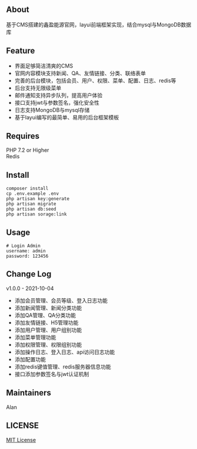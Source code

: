 ## About
基于CMS搭建的鑫盈能源官网，layui前端框架实现，结合mysql与MongoDB数据库

## Feature
* 界面足够简洁清爽的CMS
* 官网内容模块支持新闻、QA、友情链接、分类、联络表单
* 完善的后台模块，包括会员、用户、权限、菜单、配置、日志、redis等
* 后台支持无限级菜单
* 邮件通知支持异步队列，提高用户体验
* 接口支持jwt与参数签名，强化安全性
* 日志支持MongoDB与mysql存储
* 基于layui编写的最简单、易用的后台框架模板

## Requires
PHP 7.2 or Higher  
Redis

## Install
```
composer install
cp .env.example .env
php artisan key:generate
php artisan migrate
php artisan db:seed
php artisan sorage:link
```

## Usage
```
# Login Admin
username: admin
password: 123456
```

## Change Log
v1.0.0 - 2021-10-04
* 添加会员管理、会员等级、登入日志功能
* 添加新闻管理、新闻分类功能
* 添加QA管理、QA分类功能
* 添加友情链接、H5管理功能
* 添加用户管理、用户组别功能
* 添加菜单管理功能
* 添加权限管理、权限组别功能
* 添加操作日志、登入日志、api访问日志功能
* 添加配置功能
* 添加redis键值管理、redis服务器信息功能
* 接口添加参数签名与jwt认证机制

## Maintainers
Alan

## LICENSE
[MIT License](https://github.com/joanbabyfet/sienergy/blob/master/LICENSE)
